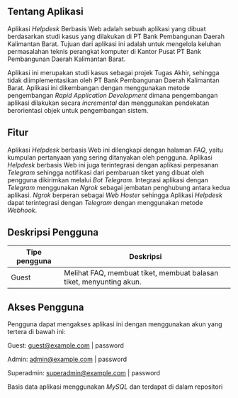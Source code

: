 ## Tentang Aplikasi

Aplikasi <i>Helpdesk</i> Berbasis Web adalah sebuah aplikasi yang dibuat berdasarkan studi kasus yang dilakukan di PT Bank Pembangunan Daerah Kalimantan Barat. Tujuan dari aplikasi ini adalah untuk mengelola keluhan permasalahan teknis perangkat komputer di Kantor Pusat PT Bank Pembangunan Daerah Kalimantan Barat.

Aplikasi ini merupakan studi kasus sebagai projek Tugas Akhir, sehingga tidak diimplementasikan oleh PT Bank Pembangunan Daerah Kalimantan Barat. Aplikasi ini dikembangan dengan menggunakan metode pengembangan <i>Rapid Application Development</i> dimana pengembangan aplikasi dilakukan secara <i>incremental</i> dan menggunakan pendekatan berorientasi objek untuk pengembangan sistem.

## Fitur

Aplikasi <i>Helpdesk</i> berbasis Web ini dilengkapi dengan halaman <i>FAQ</i>, yaitu kumpulan pertanyaan yang sering ditanyakan oleh pengguna. Aplikasi <i>Helpdesk</i> berbasis Web ini juga terintegrasi dengan aplikasi perpesanan <i>Telegram</i> sehingga notifikasi dari pembaruan tiket yang dibuat oleh pengguna dikirimkan melalui <i>Bot Telegram</i>. Integrasi aplikasi dengan <i>Telegram</i> menggunakan <i>Ngrok</i> sebagai jembatan penghubung antara kedua aplikasi. <i>Ngrok</i> berperan sebagai <i>Web Hoster</i> sehingga Aplikasi <i>Helpdesk</i> dapat terintegrasi dengan <i>Telegram</i> dengan menggunakan metode <i>Webhook</i>.

## Deskripsi Pengguna
<table>
<thead>
<tr>
<th>Tipe pengguna</th>
<th>Deskripsi</th>
</tr>
</thead>
<tbody>
<tr>
<td>Guest</td>
<td>Melihat FAQ, membuat tiket, membuat balasan tiket, menyunting akun.</td>
</tr>
</tbody>
</table>

## Akses Pengguna

Pengguna dapat mengakses aplikasi ini dengan menggunakan akun yang tertera di bawah ini:

Guest:
guest@example.com | password

Admin:
admin@example.com | password

Superadmin:
superadmin@example.com | password

Basis data aplikasi menggunakan <i>MySQL</i> dan terdapat di dalam repositori
